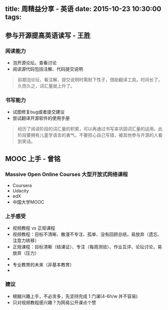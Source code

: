 title: 周精益分享 - 英语
date: 2015-10-23  10:30:00
tags:
---

## 参与开源提高英语读写 - 王胜

### 阅读能力
- 泡开源论坛，查看讨论
- 阅读源代码包括注解、代码提交说明

> 前期泡论坛，看注解、提交说明时需耐下性子，借助翻译工具。时间长了，久而久之，词汇量就上升了。

### 书写能力

- 试图修复bug或者提交建议
- 尝试翻译开源软件的使用手册

> 经历了阅读阶段的词汇量的积累，可以再通过书写来巩固词汇量的运用。此阶段要拥有儿童学语言的勇气，不要担心自己写错，被其他参与开源的人看到笑话。

## MOOC 上手 - 曾铭

### Massive Open Online Courses 大型开放式网络课程
- Coursera
- Udacity
- edX
- 中国大学MOOC

### 上手感受
- 视频教程 vs 正规课程
- 视频教程：目标不清晰、散漫不专注、孤单、没有回顾总结，易放弃（遗忘、注意力转移）
- 正规课程：目标清晰（结课证）、专注（每周测验）、作业互评、论坛讨论，易放弃（压力）
- 
- 专业教育的未来（非基本教育）
- 

### 建议

- 根据兴趣上手，不必贪多，先坚持完成 1 门课(4-6h/w 并不容易)
- 只对视频教程感兴趣？为网易公开课点个赞

